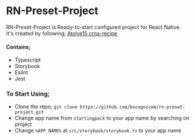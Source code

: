 # RN-Preset-Project
RN-Preset-Project is Ready-to-start configured project for React Native.  <br>
It's created by following; [Atolye15 crna-recipe](https://github.com/atolye15/crna-recipe)

#### Contains; 
- Typescript
- Storybook
- Eslint
- Jest

### To Start Using;
- Clone the repo;
`git clone https://github.com/kocagozcem/rn-preset-project.git`
- Change app name from `startingpack` to your app name by searching on project
- Change `%APP_NAME%` at `src/storybook/storybook.ts` to your app name 
